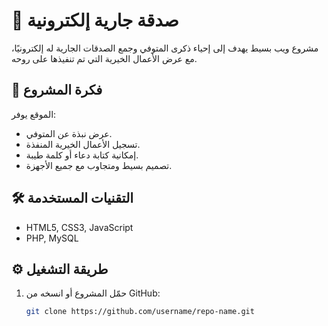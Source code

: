 # 🌸 صدقة جارية إلكترونية

مشروع ويب بسيط يهدف إلى إحياء ذكرى المتوفي وجمع الصدقات الجارية له إلكترونيًا، مع عرض الأعمال الخيرية التي تم تنفيذها على روحه.

## 📖 فكرة المشروع
الموقع يوفر:
- عرض نبذة عن المتوفي.
- تسجيل الأعمال الخيرية المنفذة.
- إمكانية كتابة دعاء أو كلمة طيبة.
- تصميم بسيط ومتجاوب مع جميع الأجهزة.

## 🛠️ التقنيات المستخدمة
- HTML5, CSS3, JavaScript
- PHP, MySQL

## ⚙️ طريقة التشغيل
1. حمّل المشروع أو انسخه من GitHub:
   ```bash
   git clone https://github.com/username/repo-name.git
